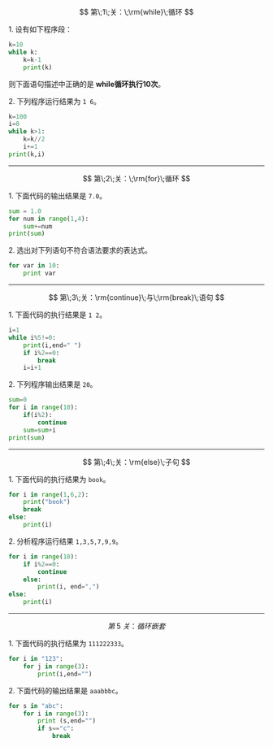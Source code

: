 $$ 第\;1\;关：\;\rm{while}\;循环 $$

$1.\;$设有如下程序段：

```python
k=10
while k:
    k=k-1
    print(k)
```

则下面语句描述中正确的是 **while循环执行10次**。

$2.\;$下列程序运行结果为 `1 6`。

```python
k=100
i=0
while k>1:
    k=k//2
    i+=1
print(k,i)
```

---

$$ 第\;2\;关：\;\rm{for}\;循环 $$

$1.\;$下面代码的输出结果是 `7.0`。

```python
sum = 1.0
for num in range(1,4):
    sum+=num
print(sum)
```

$2.\;$选出对下列语句不符合语法要求的表达式。

```python
for var in 10:
    print var
```

---

$$ 第\;3\;关：\rm{continue}\;与\;\rm{break}\;语句 $$

$1.\;$下面代码的执行结果是 `1 2`。

```python
i=1
while i%5!=0:
    print(i,end=" ")
    if i%2==0:
        break
    i=i+1 
```

$2.\;$下列程序输出结果是 `20`。

```python
sum=0
for i in range(10):
    if(i%2):
        continue
    sum=sum+i
print(sum) 
```

---

$$ 第\;4\;关：\rm{else}\;子句 $$

$1.\;$下面代码的执行结果为 `book`。

```python
for i in range(1,6,2):
    print("book")
    break
else:
    print(i) 
```

$2.\;$分析程序运行结果 `1,3,5,7,9,9`。

```python
for i in range(10):
    if i%2==0:
        continue
    else:
        print(i, end=",")
else:
    print(i)
```

---

$$ 第\;5\;关：循环嵌套 $$

$1.\;$下面代码的执行结果为 `111222333`。

```python
for i in "123":
    for j in range(3):
        print(i,end="")
```

$2.\;$下面代码的输出结果是 `aaabbbc`。

```python
for s in "abc":
    for i in range(3):
        print (s,end="")
        if s=="c":
            break
```